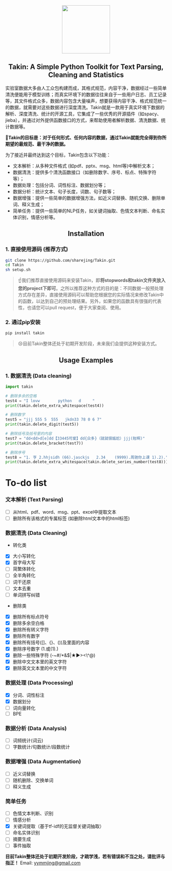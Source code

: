 <div align="center"><img src="https://github.com/sharejing/Takin/blob/main/images/takin_logo.PNG" height="150px"/></div>

<h2 align="center">Takin: A Simple Python Toolkit for Text Parsing, Cleaning and Statistics</h2>

实验室数据大多由人工众包构建而成，其格式规范，内容干净，数据经过一些简单清洗便能用于模型训练；而真实环境下的数据往往来自于一些用户日志、员工记录等，其文件格式众多，数据内容包含大量噪声，想要获得内容干净、格式规范统一的数据，就需要对这些数据进行深度清洗。Takin就是一款用于真实环境下数据的解析、深度清洗、统计的开源工具，它集成了一些优秀的开源插件（如spacy、jieba），并通过对外提供函数接口的方式，来帮助使用者解析数据、清洗数据、统计数据等。

🚩<b>Takin的目标是：对于任何形式、任何内容的数据，通过Takin就能完全得到你所期望的最规范、最干净的数据。</b>

为了接近并最终达到这个目标，Takin包含以下功能：
* 文本解析：从多种文件格式 (如pdf、pptx、msg、html等)中解析文本；
* 数据清洗：提供多个清洗函数接口（如删除数字、序号、标点、特殊字符等）；
* 数据处理：包括分词、词性标注、数据划分等；
* 数据分析：统计文本、句子长度，词数、句子数等；
* 数据增强：提供一些简单的数据增强方法，如近义词替换、随机交换、删除单词、释义生成；
* 简单任务：提供一些简单的NLP任务，如关键词抽取、色情文本判断、命名实体识别，情感分析等。

<h2 align="center">Installation</h2>
<h3>1. 直接使用源码 (推荐方式)</h3>

```bash
git clone https://github.com/sharejing/Takin.git
cd Takin
sh setup.sh
```

> ☝️我们推荐直接使用源码来安装Takin，即<b>将stopwords和takin文件夹放入您的project下即可</b>。之所以推荐这种方式的目的是：不同数据一般预处理方式存在差异，直接使用源码可以帮助您根据您的实际情况来修改Takin中的函数，以达到自己的预处理结果。另外，如果您的函数具有很强的代表性，也请您可以pull request，便于大家查阅、使用。

<h3>2. 通过pip安装</h3>

```bash
pip install takin
```

> 😢目前Takin整体还处于初期开发阶段，未来我们会提供这种安装方式。

<h2 align="center">Usage Examples</h2>
<h3>1. 数据清洗 (Data cleaning)</h3>

```python
import takin

# 删除多余的空格
test4 = "I lovw        python   d     "
print(takin.delete_extra_whitespace(test4))

# 删除数字
test5 = "jjj 555 5  555   jkdn33 78 0 6 7"
print(takin.delete_digit(test5)) 

# 删除括号及括号里的内容
test7 = "dd<dd>d[e]dd【33445可爱】dd{众多}（就就很尴尬）jjj(尅啊)"
print(takin.delete_bracket(test7))

# 删除序号
test8 = "1. 亨 2.hhjsidh (66).jasckjs   2.34    (9999).周驰你上课 1).2)."
print(takin.delete_extra_whitespace(takin.delete_series_number(test8)))
```

# To-do list
### 文本解析 (Text Parsing)
- [ ] 从html、pdf、word、msg、ppt、excel中提取文本
- [ ] 删除所有该格式的专属标签 (如删除html文本中的html标签)

### 数据清洗 (Data Cleaning)
- 转化类
- [x] 大小写转化
- [x] 首字母大写
- [ ] 简繁体转化
- [ ] 全半角转化
- [ ] 词干还原
- [ ] 文本去重
- [ ] 单词拼写纠错
- 删除类
- [x] 删除所有标点符号
- [x] 删除多余空白格
- [x] 删除所有转义字符
- [x] 删除所有数字
- [x] 删除所有括号([]、{}、())及里面的内容
- [x] 删除序号数字 (1.或(1).)
- [x] 删除一些特殊字符 (-~#/*&$|★▶><\\^@)
- [x] 删除中文文本里的英文字符
- [x] 删除英文文本里的中文字符

### 数据处理 (Data Processing)
- [x] 分词、词性标注
- [x] 数据划分
- [ ] 词向量转化
- [ ] BPE

### 数据分析 (Data Analysis)
- [ ] 词频统计(词云)
- [ ] 字数统计/句数统计/段数统计

### 数据增强 (Data Augmentation)
- [ ] 近义词替换
- [ ] 随机删除、交换单词
- [ ] 释义生成

### 简单任务
- [ ] 色情文本判断、识别
- [ ] 情感分析
- [x] 关键词提取（基于tf-idf的无监督关键词抽取）
- [ ] 命名实体识别
- [ ] 摘要生成
- [ ] 事件抽取

<b>目前Takin整体还处于初期开发阶段，才疏学浅，若有错误和不当之处，请批评与指正！</b>
Email: yymmjing@gmail.com
